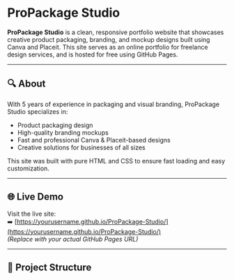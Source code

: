 # ProPackage Studio

**ProPackage Studio** is a clean, responsive portfolio website that showcases creative product packaging, branding, and mockup designs built using Canva and Placeit. This site serves as an online portfolio for freelance design services, and is hosted for free using GitHub Pages.

---

## 🔍 About

With 5 years of experience in packaging and visual branding, ProPackage Studio specializes in:

- Product packaging design
- High-quality branding mockups
- Fast and professional Canva & Placeit-based designs
- Creative solutions for businesses of all sizes

This site was built with pure HTML and CSS to ensure fast loading and easy customization.

---

## 🌐 Live Demo

Visit the live site:  
➡️ [https://yourusername.github.io/ProPackage-Studio/](https://yourusername.github.io/ProPackage-Studio/)  
_(Replace with your actual GitHub Pages URL)_

---

## 📁 Project Structure

